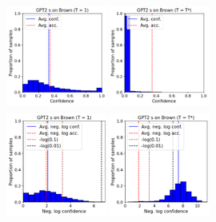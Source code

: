 
<p align="center">
  <img src="conf_histo_GPT2s_Brown_normalbinning_T=1.png" alt="图片a" width="200"/>
  <img src="conf_histo_GPT2s_Brown_normalbinning_T=T'.png" alt="图片b" width="200"/>
</p>

<p align="center">
  <img src="conf_histo_GPT2s_Brown_logbinning_T=1.png" alt="图片a" width="200"/>
  <img src="conf_histo_GPT2s_Brown_logbinning_T=T'.png" alt="图片b" width="200"/>
</p>
